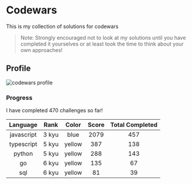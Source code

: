 # Codewars

This is my collection of solutions for codewars

> Note: Strongly encouraged not to look at my solutions until you have completed it yourselves or at least took the time to think about your own approaches!

## Profile

![codewars profile](https://www.codewars.com/users/victoriacheng15/badges/small)

### Progress

I have completed 470 challenges so far!

|  Language  | Rank  | Color  | Score | Total Completed |
| :--------: | :---: | :----: | :---: | :-------------: |
| javascript | 3 kyu | blue | 2079 | 457 |
| typescript | 5 kyu | yellow | 387 | 138 |
| python | 5 kyu | yellow | 288 | 143 |
| go | 6 kyu | yellow | 135 | 67 |
| sql | 6 kyu | yellow | 81 | 39 |
		        
